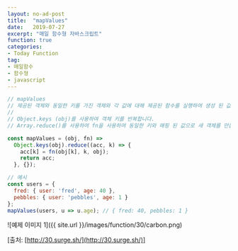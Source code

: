 ```yaml
---
layout: no-ad-post
title:  "mapValues"
date:   2019-07-27
excerpt: "매일 함수형 자바스크립트"
function: true
categories:
- Today Function
tag:
- 매일함수
- 함수형
- javascript
---
```


```javascript
// mapValues
// 제공된 객체와 동일한 키를 가진 객체와 각 값에 대해 제공된 함수를 실행하여 생성 된 값을 만듭니다.
// 
// Object.keys (obj)를 사용하여 객체 키를 반복합니다.
// Array.reduce()를 사용하여 fn을 사용하여 동일한 키와 매핑 된 값으로 새 객체를 만듭니다.

const mapValues = (obj, fn) =>
  Object.keys(obj).reduce((acc, k) => {
    acc[k] = fn(obj[k], k, obj);
    return acc;
  }, {});

// 예시
const users = {
  fred: { user: 'fred', age: 40 },
  pebbles: { user: 'pebbles', age: 1 }
};
mapValues(users, u => u.age); // { fred: 40, pebbles: 1 }
```

![예제 이미지 1]({{ site.url }}/images/function/30/carbon.png)

[출처: [http://30.surge.sh/](http://30.surge.sh/)]
